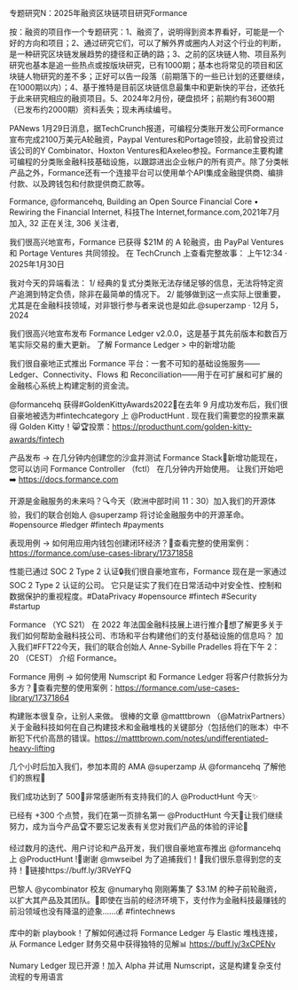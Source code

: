 专题研究N：2025年融资区块链项目研究Formance

按：融资的项目作一个专题研究：1、融资了，说明得到资本界看好，可能是一个好的方向和项目；2、通过研究它们，可以了解外界或圈内人对这个行业的判断，是一种研究区块链发展趋势的捷径和正确的路；3、之前的区块链人物、项目系列研究也基本是追一些热点或按版块研究，已有1000期；基本也将常见的项目和区块链人物研究的差不多；正好可以告一段落（前期落下的一些已计划的还要继续，在1000期以内）；4、基于推特是目前区块链信息最集中和更新快的平台，还依托于此来研究相应的融资项目。5、2024年2月份，硬盘损坏；前期约有3600期（已发布约2000期）资料丢失；现未再续编号。

PANews 1月29日消息，据TechCrunch报道，可编程分类账开发公司Formance宣布完成2100万美元A轮融资，Paypal Ventures和Portage领投，此前曾投资过该公司的Y Combinator、Hoxton Ventures和Axeleo参投。Formance主要构建可编程的分类账金融科技基础设施，以跟踪进出企业帐户的所有资产。除了分类帐产品之外，Formance还有一个连接平台可以使用单个API集成金融提供商、编排付款、以及跨钱包和付款提供商汇款等。

Formance,
@formancehq,
Building an Open Source Financial Core • Rewiring the Financial Internet,
科技The Internet,formance.com,2021年7月 加入,
32 正在关注,
306 关注者,

我们很高兴地宣布，Formance 已获得 $21M 的 A 轮融资，由 PayPal Ventures 和 Portage Ventures 共同领投。
在 TechCrunch 上查看完整故事：
上午12:34 · 2025年1月30日

我对今天的异端看法：
1/ 经典的复式分类账无法存储足够的信息，无法将特定资产追溯到特定负债，除非在最简单的情况下。
2/ 能够做到这一点实际上很重要，尤其是在金融科技领域，对非银行参与者来说也是如此.@superzamp
·
12月 5， 2024

我们很高兴地宣布发布 Formance Ledger v2.0.0，这是基于其先前版本和数百万笔实际交易的重大更新。
了解 Formance Ledger > 中的新增功能

我们很自豪地正式推出 Formance 平台：一套不可知的基础设施服务——Ledger、Connectivity、Flows 和 Reconciliation——用于在可扩展和可扩展的金融核心系统上构建定制的资金流。

@formancehq
获得#GoldenKittyAwards2022🤩在去年 9 月成功发布后，我们很自豪地被选为#fintechcategory 上
@ProductHunt
.
现在我们需要您的投票来赢得 Golden Kitty！😸🏆投票：https://producthunt.com/golden-kitty-awards/fintech

产品发布 → 在几分钟内创建您的沙盒并测试 Formance Stack📣新增功能现在，您可以访问 Formance Controller （fctl） 在几分钟内开始使用。
让我们开始吧➡️ https://docs.formance.com

开源是金融服务的未来吗？🔍今天（欧洲中部时间 11：30）加入我们的开源体验，我们的联合创始人
@superzamp
将讨论金融服务中的开源革命。#opensource #ledger #fintech #payments

表现用例 → 如何用应用内钱包创建闭环经济？👛查看完整的使用案例：https://formance.com/use-cases-library/17371858

性能已通过 SOC 2 Type 2 认证🔒我们很自豪地宣布，Formance 现在是一家通过 SOC 2 Type 2 认证的公司。
它只是证实了我们在日常活动中对安全性、控制和数据保护的重视程度。#DataPrivacy #opensource #fintech #Security #startup

Formance （YC S21） 在 2022 年法国金融科技展上进行推介📣想了解更多关于我们如何帮助金融科技公司、市场和平台构建他们的支付基础设施的信息吗？
加入我们#FFT22今天，我们的联合创始人 Anne-Sybille Pradelles 将在下午 2：20 （CEST） 介绍 Formance。

Formance 用例 → 如何使用 Numscript 和 Formance Ledger 将客户付款拆分为多方？🔀查看完整的使用案例：https://formance.com/use-cases-library/17371864

构建账本很复杂，让别人来做。
很棒的文章
@matttbrown
（@MatrixPartners）关于金融科技如何在自己构建技术和金融堆栈的关键部分（包括他们的账本）中不断犯下代价高昂的错误。https://matttbrown.com/notes/undifferentiated-heavy-lifting

几个小时后加入我们，参加本周的 AMA
@superzamp
从
@formancehq
了解他们的旅程💜

我们成功达到了 500🚀非常感谢所有支持我们的人
@ProductHunt
今天✨

已经有 +300 个点赞，我们在第一页排名第一
@ProductHunt
今天🥇让我们继续努力，成为当今产品🏆不要忘记发表有关您对我们产品的体验的评论💬

经过数月的迭代、用户讨论和产品开发，我们很自豪地宣布推出
@formancehq
上
@ProductHunt
!🚀谢谢
@mwseibel
为了追捕我们！🙏我们很乐意得到您的支持！💪链接https://buff.ly/3RVeYFQ

巴黎人
@ycombinator
校友
@numaryhq
刚刚筹集了 $3.1M 的种子前轮融资，以扩大其产品及其团队。👀即使在当前的经济环境下，支付作为金融科技最赚钱的前沿领域也没有降温的迹象......💰 #fintechnews

库中的新 playbook！了解如何通过将 Formance Ledger 与 Elastic 堆栈连接，从 Formance Ledger 财务交易中获得独特的见解📊 https://buff.ly/3xCPENv

Numary Ledger 现已开源！加入 Alpha 并试用 Numscript，这是构建复杂支付流程的专用语言